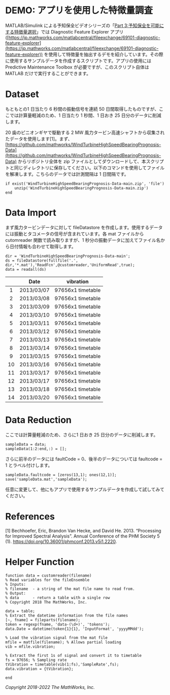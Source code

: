 # DEMO: アプリを使用した特徴量調査

MATLAB/Simulink による予知保全ビデオシリーズの「[Part 3:予知保全を可能にする特徴量選択](https://jp.mathworks.com/videos/part-3-feature-extraction-for-predictive-maintenance-1545052389165.html)」では Diagnostic Feature Explorer アプリ ([https://jp.mathworks.com/matlabcentral/fileexchange/69101-diagnostic-feature-explorer](https://jp.mathworks.com/matlabcentral/fileexchange/69101-diagnostic-feature-explorer)) を使用して特徴量を抽出するデモを紹介しています。その際に使用するサンプルデータを作成するスクリプトです。アプリの使用には Predictive Maintenance Toolbox が必要ですが、このスクリプト自体は MATLAB だけで実行することができます。

# Dataset

もともとの1 日当たり 6 秒間の振動信号を連続 50 日間取得したものですが、ここでは計算量軽減のため、1 日当たり 1 秒間、1 日おき 25 日分のデータに削減します。

20 歯のピニオンギヤで駆動する 2 MW 風力タービン高速シャフトから収集されたデータを使用します[1]。まず、[https://github.com/mathworks/WindTurbineHighSpeedBearingPrognosis-Data](https://github.com/mathworks/WindTurbineHighSpeedBearingPrognosis-Data) からリポジトリ全体を zip ファイルとしてダウンロードして、本スクリプトと同じディレクトリに保存してください。以下のコマンドを使用してファイルを解凍します。こちらのデータでは計測間隔は 1 日間隔です。

```matlab:Code
if exist('WindTurbineHighSpeedBearingPrognosis-Data-main.zip', 'file')
    unzip('WindTurbineHighSpeedBearingPrognosis-Data-main.zip')
end
```

# Data Import

まず風力タービンデータに対して fileDatastore を作成します。使用するデータには振動とタコメータの信号が含まれています。各 mat ファイルからcutomreader 関数で読み取りますが、1 秒分の振動データに加えてファイル名から日付情報も合わせて取得します。

```matlab:Code
dir = 'WindTurbineHighSpeedBearingPrognosis-Data-main';
ds = fileDatastore(fullfile('.', dir,'*.mat'),'ReadFcn',@customreader,'UniformRead',true);
data = readall(ds)
```

| |Date|vibration|
|:--:|:--:|:--:|
|1|2013/03/07|97656x1 timetable|
|2|2013/03/08|97656x1 timetable|
|3|2013/03/09|97656x1 timetable|
|4|2013/03/10|97656x1 timetable|
|5|2013/03/11|97656x1 timetable|
|6|2013/03/12|97656x1 timetable|
|7|2013/03/13|97656x1 timetable|
|8|2013/03/14|97656x1 timetable|
|9|2013/03/15|97656x1 timetable|
|10|2013/03/16|97656x1 timetable|
|11|2013/03/17|97656x1 timetable|
|12|2013/03/17|97656x1 timetable|
|13|2013/03/18|97656x1 timetable|
|14|2013/03/20|97656x1 timetable|

# Data Reduction

ここでは計算量軽減のため、さらに1 日おき 25 日分のデータに削減します。

```matlab:Code
sampleData = data;
sampleData(1:2:end,:) = [];
```

さらに前半のデータには faultCode = 0、後半のデータについては faultcode = 1 とラベル付けします。

```matlab:Code
sampleData.faultcode = [zeros(13,1); ones(12,1)];
save('sampleData.mat','sampleData');
```

任意に変更して、他にもアプリで使用するサンプルデータを作成して試してみてください。

# References


[1] Bechhoefer, Eric, Brandon Van Hecke, and David He. 2013. “Processing for Improved Spectral Analysis”. Annual Conference of the PHM Society 5 (1). https://doi.org/10.36001/phmconf.2013.v5i1.2220.

# Helper Function

```matlab:Code
function data = customreader(filename)
% Read variables for the fileEnsemble
% Inputs:
% filename  - a string of the mat file name to read from.
% Output:
% data      - return a table with a single row
% Copyright 2018 The MathWorks, Inc.

data = table;
% Extract the datetime information from the file names
[~, fname] = fileparts(filename);
token = regexp(fname, 'data-(\d+)', 'tokens');
data.Date = datetime(token{1}{1}, 'InputFormat', 'yyyyMMdd');

% Load the vibration signal from the mat file
mfile = matfile(filename); % Allows partial loading
vib = mfile.vibration;

% Extract the first 1s of signal and convert it to timetable
fs = 97656; % Sampling rate
tVibration = timetable(vib(1:fs),'SampleRate',fs);
data.vibration = {tVibration};

end

```

*Copyright 2018-2022 The MathWorks, Inc.*
